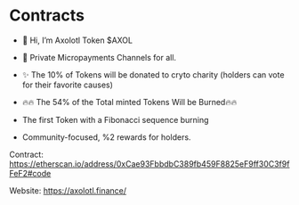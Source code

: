# Contracts

- 👋 Hi, I’m Axolotl Token  $AXOL

- 💞️ Private Micropayments Channels for all.

- ✨ The 10% of Tokens will be donated to cryto charity (holders can vote for their favorite causes)

- 🔥🔥 The 54% of the Total minted Tokens Will be Burned🔥🔥

- The first Token with a Fibonacci sequence burning

- Community-focused, %2 rewards for holders.

Contract: https://etherscan.io/address/0xCae93FbbdbC389fb459F8825eF9ff30C3f9fFeF2#code

Website: https://axolotl.finance/
